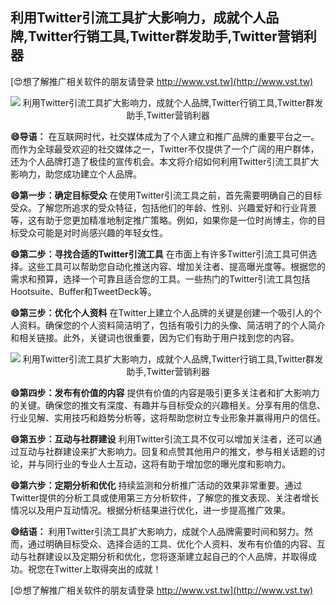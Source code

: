 ## **利用Twitter引流工具扩大影响力，成就个人品牌,Twitter行销工具,Twitter群发助手,Twitter营销利器**

[😍想了解推广相关软件的朋友请登录 http://www.vst.tw](http://www.vst.tw)

 <center><img src="https://vst.tw/MP4/tuiguang/png/0.png" alt="利用Twitter引流工具扩大影响力，成就个人品牌,Twitter行销工具,Twitter群发助手,Twitter营销利器"></center>

**😄导语：**
在互联网时代，社交媒体成为了个人建立和推广品牌的重要平台之一。而作为全球最受欢迎的社交媒体之一，Twitter不仅提供了一个广阔的用户群体，还为个人品牌打造了极佳的宣传机会。本文将介绍如何利用Twitter引流工具扩大影响力，助您成功建立个人品牌。

**😄第一步：确定目标受众**
在使用Twitter引流工具之前，首先需要明确自己的目标受众。了解您所追求的受众特征，包括他们的年龄、性别、兴趣爱好和行业背景等，这有助于您更加精准地制定推广策略。例如，如果你是一位时尚博主，你的目标受众可能是对时尚感兴趣的年轻女性。

**😄第二步：寻找合适的Twitter引流工具**
在市面上有许多Twitter引流工具可供选择。这些工具可以帮助您自动化推送内容、增加关注者、提高曝光度等。根据您的需求和预算，选择一个可靠且适合您的工具。一些热门的Twitter引流工具包括Hootsuite、Buffer和TweetDeck等。

**😄第三步：优化个人资料**
在Twitter上建立个人品牌的关键是创建一个吸引人的个人资料。确保您的个人资料简洁明了，包括有吸引力的头像、简洁明了的个人简介和相关链接。此外，关键词也很重要，因为它们有助于用户找到您的内容。

 <center><img src="https://vst.tw/MP4/tuiguang/png/5.png" alt="利用Twitter引流工具扩大影响力，成就个人品牌,Twitter行销工具,Twitter群发助手,Twitter营销利器"></center>

**😄第四步：发布有价值的内容**
提供有价值的内容是吸引更多关注者和扩大影响力的关键。确保您的推文有深度、有趣并与目标受众的兴趣相关。分享有用的信息、行业见解、实用技巧和趋势分析等，这将帮助您树立专业形象并赢得用户的信任。

**😄第五步：互动与社群建设**
利用Twitter引流工具不仅可以增加关注者，还可以通过互动与社群建设来扩大影响力。回复和点赞其他用户的推文，参与相关话题的讨论，并与同行业的专业人士互动，这将有助于增加您的曝光度和影响力。

**😄第六步：定期分析和优化**
持续监测和分析推广活动的效果非常重要。通过Twitter提供的分析工具或使用第三方分析软件，了解您的推文表现、关注者增长情况以及用户互动情况。根据分析结果进行优化，进一步提高推广效果。

**😄结语：**
利用Twitter引流工具扩大影响力，成就个人品牌需要时间和努力。然而，通过明确目标受众、选择合适的工具、优化个人资料、发布有价值的内容、互动与社群建设以及定期分析和优化，您将逐渐建立起自己的个人品牌，并取得成功。祝您在Twitter上取得突出的成就！

[😍想了解推广相关软件的朋友请登录 http://www.vst.tw](http://www.vst.tw)



